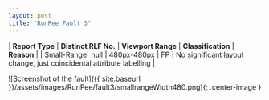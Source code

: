 ```yaml
---
layout: post
title: "RunPee Fault 3"
---
```

| **Report Type** | **Distinct RLF No.** | **Viewport Range** | **Classification** | **Reason** |
| Small-Range| null | 480px-480px | FP | No significant layout change, just coincidental attribute labelling | 

![Screenshot of the fault]({{ site.baseurl }}/assets/images/RunPee/fault3/smallrangeWidth480.png){: .center-image }